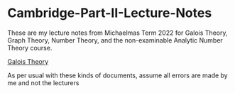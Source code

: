 # Cambridge-Part-II-Lecture-Notes

These are my lecture notes from Michaelmas Term 2022 for Galois Theory, Graph Theory, Number Theory, and the non-examinable Analytic Number Theory course.

[Galois Theory](https://github.com/Darghy/Cambridge-Part-II-Lecture-Notes/blob/main/II%20Galois%20Theory/Galois_Theory.pdf)

As per usual with these kinds of documents, assume all errors are made by me and not the lecturers
